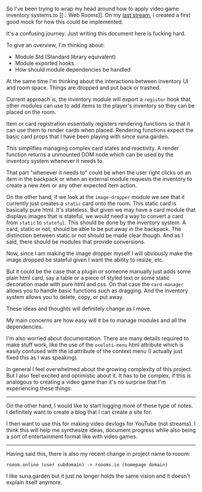 
So I've been trying to wrap my head around how to apply video game inventory systems to [[💡 Web Rooms]]. On my [last stream](https://www.youtube.com/watch?v=whB1y3yhkmg), I created a first good mock for how this could be implemented.

It's a confusing journey. Just writing this document here is fucking hard.

To give an overview, I'm thinking about:

- Module Std (Standard library equivalent)
- Module exported hooks
- How should module dependencies be handled

At the same time I'm thinking about the interactions between inventory UI and room space. Things are dropped and put back or trashed.

Current approach is, the inventory module will export a  `register` hook that other modules can use to add items to the player's inventory so they can be placed on the room.

Item or card registration essentially registers rendering functions so that it can use them to render cards when placed. Rendering functions expect the basic card props that I have been playing with since suna.garden.

This simplifies managing complex card states and reactivity. A render function returns a unmounted DOM node which can be used by the inventory system whenever it needs to.

That part "whenever it needs to" could be when the user right clicks on an item in the backpack or when an external module requests the inventory to create a new item or any other expected item action.

On the other hand, if we look at the `image-dropper` module we see that it currently just creates a `static` card onto the room. This static card is basically pure html. It's stateless. But given we may have a card module that displays images that is stateful, we would need a way to convert a card from `static` to `stateful`. This should be done by the inventory system. A card, static or not, should be able to be put away in the backpack. The distinction between static or not should be made clear though. And as I said, there should be modules that provide conversions.

Now, since I am making the image dropper myself I will obviously make the image dropped be stateful given I want the ability to resize, etc.

But it could be the case that a plugin or someone manually just adds some plain html card, say a table or a piece of styled text or some static decoration made with pure html and css. On that case the `card-manager` allows you to handle basic functions such as dragging. And the inventory system allows you to delete, copy, or put away.

These ideas and thoughts will definitely change as I move.

My main concerns are how easy will it be to manage modules and all the dependencies.

I'm also worried about documentation. There are many details required to make stuff work, like the use of the `oceloti-menu` html attribute which is easily confused with the id attribute of the context menu (I actually just fixed this as I was speaking).

In general I feel overwhelmed about the growing complexity of this project. But I also feel excited and optimistic about it. It has to be complex, if this is analogous to creating a video game than it's no surprise that I'm experiencing these things.

---

On the other hand, I would like to start logging more of these type of notes. I definitely want to create a blog that I can create a site for.

I then want to use this for making video devlogs for YouTube (not streams). I think this will help me synthesize ideas, document progress while also being a sort of entertainment format like with video games.

---

Having said this, there is also my recent change in project name to rooom:

```
rooom.online (user subdomain) -> roooms.io (homepage domain)
```

I like suna.garden but it just no longer holds the same vision and it doesn't explain itself anymore.